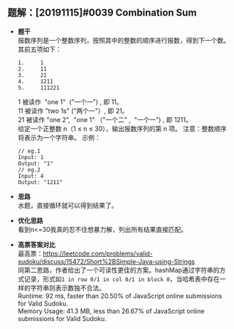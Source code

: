 ## 题解：[20191115]#0039 Combination Sum
- **题干**   
报数序列是一个整数序列，按照其中的整数的顺序进行报数，得到下一个数。其前五项如下：
  ```
  1.     1
  2.     11
  3.     21
  4.     1211
  5.     111221
  ```
  1 被读作  "one 1"  ("一个一") , 即 11。   
  11 被读作 "two 1s" ("两个一"）, 即 21。   
  21 被读作 "one 2",  "one 1" （"一个二" ,  "一个一") , 即 1211。   
  给定一个正整数 n（1 ≤ n ≤ 30），输出报数序列的第 n 项。
  注意：整数顺序将表示为一个字符串。
  示例：   
  ```
  // eg.1
  Input: 1
  Output: "1"
  // eg.2
  Input: 4
  Output: "1211"
  ```
- **思路**   
水题，直接循环就可以得到结果了。   

- **优化思路**   
看到n<=30我真的忍不住想暴力解，列出所有结果直接匹配。   


- **高票答案对比**   
最高票：https://leetcode.com/problems/valid-sudoku/discuss/15472/Short%2BSimple-Java-using-Strings   
同第二思路，作者给出了一个可读性更佳的方案。hashMap通过字符串的方式记录，形式如`1 in row 0/1 in col 0/1 in block 0`，当哈希表中存在一样的字符串则表示数独不合法。       
Runtime: 92 ms, faster than 20.50% of JavaScript online submissions for Valid Sudoku.   
Memory Usage: 41.3 MB, less than 26.67% of JavaScript online submissions for Valid Sudoku.   